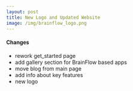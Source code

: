 ```yaml
---
layout: post
title: New Logo and Updated Website
image: /img/brainflow_logo.png
---
```


#### Changes

* rework get_started page
* add gallery section for BrainFlow based apps
* move blog from main page
* add info about key features
* new logo
